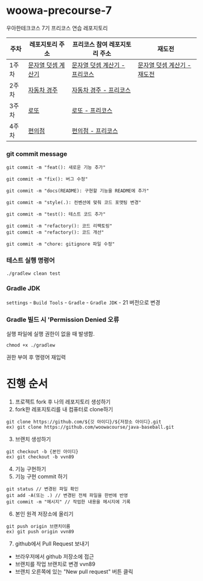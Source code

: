# woowa-precourse-7
우아한테크코스 7기 프리코스 연습 레포지토리

|주차|레포지토리 주소|프리코스 참여 레포지토리 주소|재도전|
|---|---|---|---|
|1주차|[문자열 덧셈 계산기](https://github.com/woowacourse-precourse/kotlin-calculator-7)|[문자열 덧셈 계산기 - 프리코스](https://github.com/vvn89/kotlin-calculator-7)|[문자열 덧셈 계산기 - 재도전](https://github.com/vvn89/kotlin-calculator-7-retry/tree/vvn89)|
|2주차|[자동차 경주](https://github.com/woowacourse-precourse/kotlin-racingcar-7)|[자동차 경주 - 프리코스](https://github.com/vvn89/kotlin-racingcar-7)||
|3주차|[로또](https://github.com/woowacourse-precourse/kotlin-lotto-7)|[로또 - 프리코스](https://github.com/vvn89/kotlin-lotto-7)||
|4주차|[편의점](https://github.com/woowacourse-precourse/kotlin-calculator-7)|[편의점 - 프리코스](https://github.com/vvn89/kotlin-calculator-7)||


### git commit message
```
git commit -m "feat(): 새로운 기능 추가"
```
```
git commit -m "fix(): 버그 수정"
```
```
git commit -m "docs(README): 구현할 기능을 README에 추가"
```
```
git commit -m "style(.): 컨벤션에 맞춰 코드 포맷팅 변경"
```
```
git commit -m "test(): 테스트 코드 추가"
```
```
git commit -m "refactory(): 코드 리팩토링"
git commit -m "refactory(): 코드 개선"
```
```
git commit -m "chore: gitignore 파일 수정"
```

### 테스트 실행 명령어
```
./gradlew clean test
```

### Gradle JDK
`settings` - `Build Tools` - `Gradle` - `Gradle JDK` - 21 버전으로 변경

### Gradle 빌드 시 'Permission Denied 오류
실행 파일에 실행 권한이 없을 때 발생함.
```
chmod +x ./gradlew
```
권한 부여 후 명령어 재입력


# 진행 순서
1. 프로젝트 fork 후 나의 레포지토리 생성하기
2. fork한 레포지토리를 내 컴퓨터로 clone하기
```
git clone https://github.com/${깃 아이디}/${저장소 아이디}.git
ex) git clone https://github.com/woowacourse/java-baseball.git
```
3. 브랜치 생성하기
```
git checkout -b {본인 아이디}
ex) git checkout -b vvn89
```
4. 기능 구현하기
5. 기능 구현 commit 하기
```
git status // 변경된 파일 확인
git add -A(또는 .) // 변경된 전체 파일을 한번에 반영
git commit -m "메시지" // 작업한 내용을 메시지에 기록
```

6. 본인 원격 저장소에 올리기
```
git push origin 브랜치이름
ex) git push origin vvn89
```
7. github에서 Pull Request 보내기
- 브라우저에서 github 저장소에 접근
- 브랜치를 작업 브랜치로 변경 vvn89
- 브랜치 오른쪽에 있는 "New pull request" 버튼 클릭





